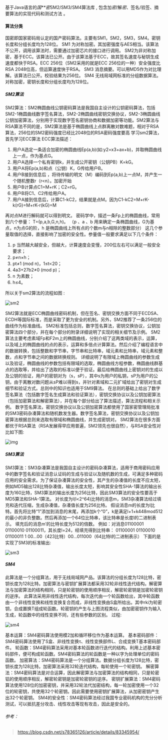 基于Java语言的*国**密*SM2/SM3/SM4算法库 , 包含加*密*/解*密*、签名/验签、摘要算法的实现代码和测试方法 。

#### 算法分类

 国密即国家密码局认定的国产密码算法。主要有SM1，SM2，SM3，SM4。密钥长度和分组长度均为128位。
SM1 为对称加密。其加密强度与AES相当。该算法不公开，调用该算法时，需要通过加密芯片的接口进行调用。
SM2为非对称加密，基于ECC。该算法已公开。由于该算法基于ECC，故其签名速度与秘钥生成速度都快于RSA。ECC 256位（SM2采用的就是ECC 256位的一种）安全强度比RSA 2048位高，但运算速度快于RSA。
SM3 消息摘要。可以用MD5作为对比理解。该算法已公开。校验结果为256位。
SM4 无线局域网标准的分组数据算法。对称加密，密钥长度和分组长度均为128位。

##### SM2算法

SM2算法：SM2椭圆曲线公钥密码算法是我国自主设计的公钥密码算法，包括SM2-1椭圆曲线数字签名算法，SM2-2椭圆曲线密钥交换协议，SM2-3椭圆曲线公钥加密算法，分别用于实现数字签名密钥协商和数据加密等功能。SM2算法与RSA算法不同的是，SM2算法是基于椭圆曲线上点群离散对数难题，相对于RSA算法，256位的SM2密码强度已经比2048位的RSA密码强度要高
学习sm2算法，首先学习ECC算法
ECC算法描述：

1. 用户A选定一条适合加密的椭圆曲线Ep(a,b)(如:y2=x3+ax+b)，并取椭圆曲线上一点，作为基点G。
2. 用户A选择一个私有密钥k，并生成公开密钥（公钥PB）K=kG。
3. 用户A将Ep(a,b)和点（公钥）K，G传给用户B。
4. 用户B接到信息后 ，将待传输的明文（M）编码到Ep(a,b)上一点M，并产生一个随机整数r（r<n）。加密开始
5. 用户B计算点C1=M+rK；C2=rG。
6. 用户B将C1、C2传给用户A。
7. 用户A接到信息后，计算C1-kC2，结果就是点M。因为C1-kC2=M+rK-k(rG)=M+rK-r(kG)=M

再对点M进行解码就可以得到明文。
密码学中，描述一条Fp上的椭圆曲线，常用到六个参量：
T=(p,a,b,G,n,h)。
（p 、a 、b 用来确定一条椭圆曲线，G为基点，n为点G的阶，h 是椭圆曲线上所有点的个数m与n相除的整数部分）
这几个参量取值的选择，直接影响了加密的安全性。参量值一般要求满足以下几个条件：

1. p 当然越大越安全，但越大，计算速度会变慢，200位左右可以满足一般安全要求；
2. p≠n×h；
3. pt≠1 (mod n)，1≤t<20；
4. 4a3+27b2≠0 (mod p)；
5. n 为素数；
6. h≤4。

所以关于sm2算法的流程如图 :

![sm2](/Users/yangcheng/IdeaProjects/java/spring-boot-learning-record/jdk-commont/3.SM2JAVA/image/sm2.png)



SM2算法就是ECC椭圆曲线密码机制，但在签名、密钥交换方面不同于ECDSA、ECDH等国际标准，而是采取了更为安全的机制。另外，SM2推荐了一条256位的曲线作为标准曲线。
SM2标准包括总则，数字签名算法，密钥交换协议，公钥加密算法四个部分，并在每个部分的附录详细说明了实现的相关细节及示例。
SM2算法主要考虑素域Fp和F2m上的椭圆曲线，分别介绍了这两类域的表示，运算，以及域上的椭圆曲线的点的表示，运算和多倍点计算算法。然后介绍了编程语言中的数据转换，包括整数和字节串，字节串和比特串，域元素和比特串，域元素和整数，点和字节串之间的数据转换规则。
详细说明了有限域上椭圆曲线的参数生成以及验证，椭圆曲线的参数包括有限域的选取，椭圆曲线方程参数，椭圆曲线群基点的选取等，并给出了选取的标准以便于验证。最后给椭圆曲线上密钥对的生成以及公钥的验证，用户的密钥对为（s，sP），其中s为用户的私钥，sP为用户的公钥，由于离散对数问题从sP难以得到s，并针对素域和二元扩域给出了密钥对生成细节和验证方式。总则中的知识也适用于SM9算法。
在总则的基础上给出了数字签名算法（包括数字签名生成算法和验证算法），密钥交换协议以及公钥加密算法（包括加密算法和解密算法），并在每个部分给出了算法描述，算法流程和相关示例。
数字签名算法，密钥交换协议以及公钥加密算法都使用了国家密管理局批准的SM3密码杂凑算法和随机数发生器。数字签名算法，密钥交换协议以及公钥加密算法根据总则来选取有限域和椭圆曲线，并生成密钥对。
SM2算法在很多方面都优于RSA算法（RSA发展得早应用普遍，SM2领先也很自然），与RSA安全性对比如下图:



![img](/Users/yangcheng/IdeaProjects/java/spring-boot-learning-record/jdk-commont/3.SM2JAVA/image/RSATOSM2.png)

##### SM3算法

SM3算法：SM3杂凑算法是我国自主设计的密码杂凑算法，适用于商用密码应用中的数字签名和验证消息认证码的生成与验证以及随机数的生成，可满足多种密码应用的安全需求。为了保证杂凑算法的安全性，其产生的杂凑值的长度不应太短，例如MD5输出128比特杂凑值，输出长度太短，影响其安全性SHA-1算法的输出长度为160比特，SM3算法的输出长度为256比特，因此SM3算法的安全性要高于MD5算法和SHA-1算法。
对长度为l(l<2^64)比特的消息m，SM3杂凑算法经过填充和迭代压缩，生成杂凑值，杂凑值长度为256比特。
假设消息m的长度为l比特。首先将比特“1”添加到消息的末尾，再添加k个“0”，k是满足l+1+k448mod512的最小的非负整数。然后再添加一个64位比特串，该比特串是长度l的二进制表示。
填充后的消息m′的比特长度为512的倍数。
例如：对消息01100001 01100010 01100011，其长度l=24，经填充得到比特串：
01100001 01100010 01100011 1 00...00（423比特）00...011000（64比特l的二进制表示）
下面的是实现了SM3的标准输出:

![sm3](/Users/yangcheng/IdeaProjects/java/spring-boot-learning-record/jdk-commont/3.SM2JAVA/image/sm3.png)

##### SM4

此算法是一个分组算法，用于无线局域网产品。该算法的分组长度为128比特，密钥长度为128比特。加密算法与密钥扩展算法都采用32轮非线性迭代结构。解密算法与加密算法的结构相同，只是轮密钥的使用顺序相反，解密轮密钥是加密轮密钥的逆序。
此算法采用非线性迭代结构，每次迭代由一个轮函数给出，其中轮函数由一个非线性变换和线性变换复合而成，非线性变换由S盒所给出。其中rki为轮密钥，合成置换T组成轮函数。轮密钥的产生与上图流程类似，由加密密钥作为输入生成，轮函数中的线性变换不同，还有些参数的区别。
过程:

![sm4](/Users/yangcheng/IdeaProjects/java/spring-boot-learning-record/jdk-commont/3.SM2JAVA/image/sm4.png)

基本运算：SM4密码算法使用模2加和循环移位作为基本运算。
基本密码部件：SM4密码算法使用了S盒、非线性变换τ、线性变换部件L、合成变换T基本密码部件。
轮函数：SM4密码算法采用对基本轮函数进行迭代的结构。利用上述基本密码部件，便可构成轮函数。SM4密码算法的轮函数是一种以字为处理单位的密码函数。
加密算法：SM4密码算法是一个分组算法。数据分组长度为128比特，密钥长度为128比特。加密算法采用32轮迭代结构，每轮使用一个轮密钥。
解密算法：SM4密码算法是对合运算，因此解密算法与加密算法的结构相同，只是轮密铝的使用顺序相反，解密轮密钥是加密轮密钥的逆序。
密钥扩展算法：SM4密码算法使用128位的加密密钥，并采用32轮法代加密结构，每一轮加密使用一个32位的轮密钥，共使用32个轮密钥。因此需要使用密钥扩展算法，从加密密钥产生出32个轮密钥。
SM4的安全性：SM4密码算法经过我国专业密码机构的充分分析测试，可以抵抗差分攻击、线性攻击等现有攻击，因此是安全的。



###### 参考：

> https://blog.csdn.net/s78365126/article/details/83345954/